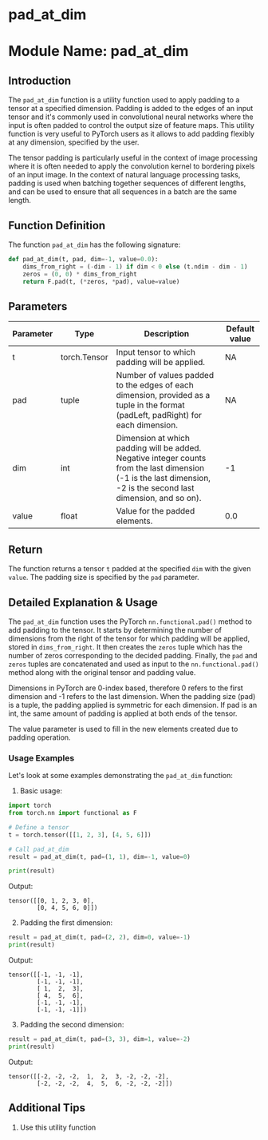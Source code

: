 # pad_at_dim

# Module Name: pad_at_dim

## Introduction

The `pad_at_dim` function is a utility function used to apply padding to a tensor at a specified dimension. Padding is added to the edges of an input tensor and it's commonly used in convolutional neural networks where the input is often padded to control the output size of feature maps. This utility function is very useful to PyTorch users as it allows to add padding flexibly at any dimension, specified by the user.

The tensor padding is particularly useful in the context of image processing where it is often needed to apply the convolution kernel to bordering pixels of an input image. In the context of natural language processing tasks, padding is used when batching together sequences of different lengths, and can be used to ensure that all sequences in a batch are the same length.

## Function Definition

The function `pad_at_dim` has the following signature:

```python
def pad_at_dim(t, pad, dim=-1, value=0.0):
    dims_from_right = (-dim - 1) if dim < 0 else (t.ndim - dim - 1)
    zeros = (0, 0) * dims_from_right
    return F.pad(t, (*zeros, *pad), value=value)
```

## Parameters

| Parameter | Type      | Description | Default value |
| --------- | --------- | ----------- | ------------- |
| t         | torch.Tensor  | Input tensor to which padding will be applied. | NA |
| pad       | tuple | Number of values padded to the edges of each dimension, provided as a tuple in the format (padLeft, padRight) for each dimension. | NA |
| dim       | int     | Dimension at which padding will be added. Negative integer counts from the last dimension (-1 is the last dimension, -2 is the second last dimension, and so on). | -1 |
| value     | float   | Value for the padded elements. | 0.0 |

## Return

The function returns a tensor `t` padded at the specified `dim` with the given `value`. The padding size is specified by the `pad` parameter.

## Detailed Explanation & Usage

The `pad_at_dim` function uses the PyTorch `nn.functional.pad()` method to add padding to the tensor. It starts by determining the number of dimensions from the right of the tensor for which padding will be applied, stored in `dims_from_right`. It then creates the `zeros` tuple which has the number of zeros corresponding to the decided padding. Finally, the `pad` and `zeros` tuples are concatenated and used as input to the `nn.functional.pad()` method along with the original tensor and padding value.

Dimensions in PyTorch are 0-index based, therefore 0 refers to the first dimension and -1 refers to the last dimension. When the padding size (pad) is a tuple, the padding applied is symmetric for each dimension. If pad is an int, the same amount of padding is applied at both ends of the tensor.

The value parameter is used to fill in the new elements created due to padding operation.

### Usage Examples

Let's look at some examples demonstrating the `pad_at_dim` function:

1. Basic usage:

```python
import torch
from torch.nn import functional as F

# Define a tensor
t = torch.tensor([[1, 2, 3], [4, 5, 6]])

# Call pad_at_dim
result = pad_at_dim(t, pad=(1, 1), dim=-1, value=0)

print(result)
```

Output:
```
tensor([[0, 1, 2, 3, 0],
        [0, 4, 5, 6, 0]])
```

2. Padding the first dimension:

```python
result = pad_at_dim(t, pad=(2, 2), dim=0, value=-1)
print(result)
```

Output:
```
tensor([[-1, -1, -1],
        [-1, -1, -1],
        [ 1,  2,  3],
        [ 4,  5,  6],
        [-1, -1, -1],
        [-1, -1, -1]])
```

3. Padding the second dimension:

```python
result = pad_at_dim(t, pad=(3, 3), dim=1, value=-2)
print(result)
```

Output:
```
tensor([[-2, -2, -2,  1,  2,  3, -2, -2, -2],
        [-2, -2, -2,  4,  5,  6, -2, -2, -2]])
```

## Additional Tips

1. Use this utility function
